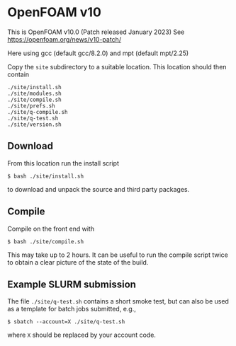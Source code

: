 # OpenFOAM v10

This is OpenFOAM v10.0 (Patch released January 2023)
See https://openfoam.org/news/v10-patch/

Here using gcc (default gcc/8.2.0) and mpt (default mpt/2.25)

Copy the `site` subdirectory to a suitable location. This location
should then contain
```
./site/install.sh
./site/modules.sh
./site/compile.sh
./site/prefs.sh
./site/q-compile.sh
./site/q-test.sh
./site/version.sh
```

## Download

From this location run the install script
```
$ bash ./site/install.sh
```
to download and unpack the source and third party packages.

## Compile

Compile on the front end with
```
$ bash ./site/compile.sh
```
This may take up to 2 hours. It can be useful to run the compile
script twice to obtain a clear picture of the state of the build.


## Example SLURM submission

The file `./site/q-test.sh` contains a short smoke test, but can also
be used as a template for batch jobs submitted, e.g.,
```
$ sbatch --account=X ./site/q-test.sh
```
where `X` should be replaced by your account code.

